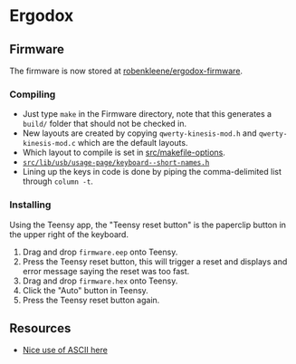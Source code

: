 # Ergodox

## Firmware

The firmware is now stored at [robenkleene/ergodox-firmware](https://github.com/robenkleene/ergodox-firmware).

### Compiling

* Just type `make` in the Firmware directory, note that this generates a `build/` folder that should not be checked in.
* New layouts are created by copying `qwerty-kinesis-mod.h` and `qwerty-kinesis-mod.c` which are the default layouts.
* Which layout to compile is set in [src/makefile-options](https://github.com/robenkleene/ergodox-firmware/blob/master/src/makefile-options).
* [`src/lib/usb/usage-page/keyboard--short-names.h`](https://github.com/robenkleene/ergodox-firmware/blob/master/src/lib/usb/usage-page/keyboard--short-names.h)
* Lining up the keys in code is done by piping the comma-delimited list through `column -t`.

### Installing 

Using the Teensy app, the "Teensy reset button" is the paperclip button in the upper right of the keyboard.

1. Drag and drop `firmware.eep` onto Teensy.
2. Press the Teensy reset button, this will trigger a reset and displays and error message saying the reset was too fast.
3. Drag and drop `firmware.hex` onto Teensy.
4. Click the "Auto" button in Teensy.
6. Press the Teensy reset button again.

## Resources

* [Nice use of ASCII here](https://github.com/grota/tmk_keyboard/blob/grota_layout/keyboard/ergodox/keymap_grota.h#L25)